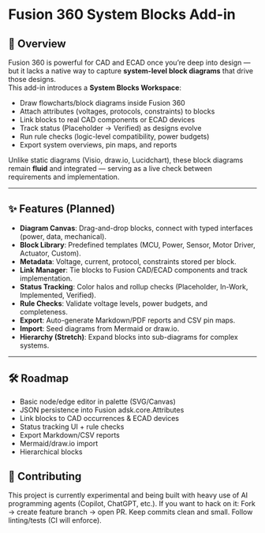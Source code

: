 # Fusion 360 System Blocks Add-in

## 📌 Overview
Fusion 360 is powerful for CAD and ECAD once you’re deep into design — but it lacks a native way to capture **system-level block diagrams** that drive those designs.  
This add-in introduces a **System Blocks Workspace**:

- Draw flowcharts/block diagrams inside Fusion 360  
- Attach attributes (voltages, protocols, constraints) to blocks  
- Link blocks to real CAD components or ECAD devices  
- Track status (Placeholder → Verified) as designs evolve  
- Run rule checks (logic-level compatibility, power budgets)  
- Export system overviews, pin maps, and reports  

Unlike static diagrams (Visio, draw.io, Lucidchart), these block diagrams remain **fluid** and integrated — serving as a live check between requirements and implementation.

---

## ✨ Features (Planned)
- **Diagram Canvas**: Drag-and-drop blocks, connect with typed interfaces (power, data, mechanical).  
- **Block Library**: Predefined templates (MCU, Power, Sensor, Motor Driver, Actuator, Custom).  
- **Metadata**: Voltage, current, protocol, constraints stored per block.  
- **Link Manager**: Tie blocks to Fusion CAD/ECAD components and track implementation.  
- **Status Tracking**: Color halos and rollup checks (Placeholder, In-Work, Implemented, Verified).  
- **Rule Checks**: Validate voltage levels, power budgets, and completeness.  
- **Export**: Auto-generate Markdown/PDF reports and CSV pin maps.  
- **Import**: Seed diagrams from Mermaid or draw.io.  
- **Hierarchy (Stretch)**: Expand blocks into sub-diagrams for complex systems.  

---
## 🛠 Roadmap

 - Basic node/edge editor in palette (SVG/Canvas)
 - JSON persistence into Fusion adsk.core.Attributes
 - Link blocks to CAD occurrences & ECAD devices
 - Status tracking UI + rule checks
 - Export Markdown/CSV reports
 - Mermaid/draw.io import
 - Hierarchical blocks

## 🤝 Contributing

This project is currently experimental and being built with heavy use of AI programming agents (Copilot, ChatGPT, etc.).
If you want to hack on it:
Fork → create feature branch → open PR.
Keep commits clean and small.
Follow linting/tests (CI will enforce).

